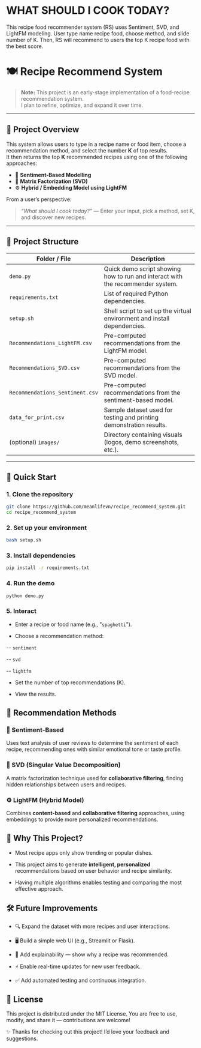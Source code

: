 # WHAT SHOULD I COOK TODAY?
This recipe food recommender system (RS) uses Sentiment, SVD, and LightFM modeling.
User type name recipe food, choose method, and slide number of K. Then, RS will recommend to users the top K recipe food with the best score.

# 🍽️ Recipe Recommend System

> **Note:** This project is an early-stage implementation of a food-recipe recommendation system.  
> I plan to refine, optimize, and expand it over time.

---

## 🧐 Project Overview

This system allows users to type in a recipe name or food item, choose a recommendation method, and select the number **K** of top results.  
It then returns the top **K** recommended recipes using one of the following approaches:

- 🧠 **Sentiment-Based Modelling**  
- 🔢 **Matrix Factorization (SVD)**  
- ⚙️ **Hybrid / Embedding Model using LightFM**

From a user’s perspective:  
> *“What should I cook today?”* — Enter your input, pick a method, set K, and discover new recipes.

---

## 📁 Project Structure

| Folder / File | Description |
|----------------|-------------|
| `demo.py` | Quick demo script showing how to run and interact with the recommender system. |
| `requirements.txt` | List of required Python dependencies. |
| `setup.sh` | Shell script to set up the virtual environment and install dependencies. |
| `Recommendations_LightFM.csv` | Pre-computed recommendations from the LightFM model. |
| `Recommendations_SVD.csv` | Pre-computed recommendations from the SVD model. |
| `Recommendations_Sentiment.csv` | Pre-computed recommendations from the sentiment-based model. |
| `data_for_print.csv` | Sample dataset used for testing and printing demonstration results. |
| (optional) `images/` | Directory containing visuals (logos, demo screenshots, etc.). |

---

## 🚀 Quick Start

### 1. Clone the repository
```bash
git clone https://github.com/meanlifevn/recipe_recommend_system.git
cd recipe_recommend_system
```
### 2. Set up your environment
```bash
bash setup.sh
```
### 3. Install dependencies
```bash
pip install -r requirements.txt
```
### 4. Run the demo
```bash
python demo.py
```
### 5. Interact

- Enter a recipe or food name (e.g., "`spaghetti`").

- Choose a recommendation method:

-- `sentiment`

-- `svd`

-- `lightfm`

- Set the number of top recommendations (K).

- View the results.

## 🎯 Recommendation Methods
### 🧠 Sentiment-Based

Uses text analysis of user reviews to determine the sentiment of each recipe, recommending ones with similar emotional tone or taste profile.

### 🔢 SVD (Singular Value Decomposition)

A matrix factorization technique used for **collaborative filtering**, finding hidden relationships between users and recipes.

### ⚙️ LightFM (Hybrid Model)

Combines **content-based** and **collaborative filtering** approaches, using embeddings to provide more personalized recommendations.

## 📌 Why This Project?

- Most recipe apps only show trending or popular dishes.

- This project aims to generate **intelligent, personalized** recommendations based on user behavior and recipe similarity.

- Having multiple algorithms enables testing and comparing the most effective approach.

## 🛠️ Future Improvements

- 🔍 Expand the dataset with more recipes and user interactions.

- 🖥️ Build a simple web UI (e.g., Streamlit or Flask).

- 🧾 Add explainability — show why a recipe was recommended.

- ⚡ Enable real-time updates for new user feedback.

- ✅ Add automated testing and continuous integration.

## 📄 License
This project is distributed under the MIT License.
You are free to use, modify, and share it — contributions are welcome!


✨ Thanks for checking out this project! I’d love your feedback and suggestions.
